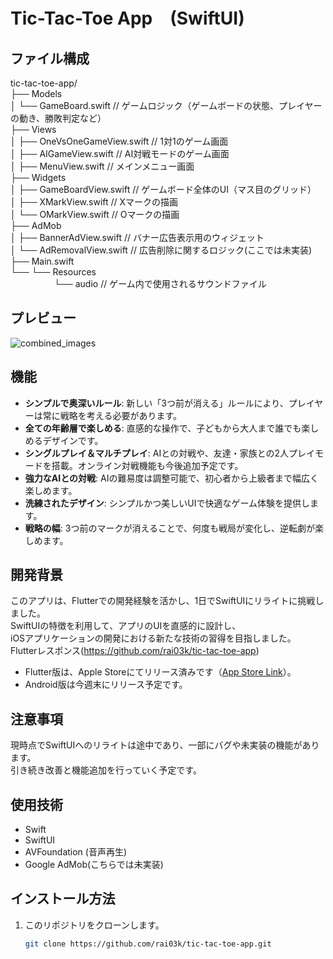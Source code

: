 # Tic-Tac-Toe App　(SwiftUI)


## ファイル構成
tic-tac-toe-app/ <br>
├── Models<br>
│   └── GameBoard.swift               // ゲームロジック（ゲームボードの状態、プレイヤーの動き、勝敗判定など）<br>
├── Views<br>
│   ├── OneVsOneGameView.swift        // 1対1のゲーム画面<br>
│   ├── AIGameView.swift              // AI対戦モードのゲーム画面<br>
│   ├── MenuView.swift                // メインメニュー画面<br>
├── Widgets<br>
│   ├── GameBoardView.swift           // ゲームボード全体のUI（マス目のグリッド）<br>
│   ├── XMarkView.swift               // Xマークの描画<br>
│   └── OMarkView.swift               // Oマークの描画<br>
├── AdMob<br>
│   ├── BannerAdView.swift            // バナー広告表示用のウィジェット<br>
│   └── AdRemovalView.swift           // 広告削除に関するロジック(ここでは未実装)<br>
├── Main.swift<br>
└── └── Resources<br>
    　　　　　└── audio                        // ゲーム内で使用されるサウンドファイル<br>

## プレビュー


![combined_images](https://github.com/user-attachments/assets/12feeafc-66c5-43af-80a9-f549402f93fd)






## 機能
- **シンプルで奥深いルール**: 新しい「3つ前が消える」ルールにより、プレイヤーは常に戦略を考える必要があります。
- **全ての年齢層で楽しめる**: 直感的な操作で、子どもから大人まで誰でも楽しめるデザインです。
- **シングルプレイ＆マルチプレイ**: AIとの対戦や、友達・家族との2人プレイモードを搭載。オンライン対戦機能も今後追加予定です。
- **強力なAIとの対戦**: AIの難易度は調整可能で、初心者から上級者まで幅広く楽しめます。
- **洗練されたデザイン**: シンプルかつ美しいUIで快適なゲーム体験を提供します。
- **戦略の幅**: 3つ前のマークが消えることで、何度も戦局が変化し、逆転劇が楽しめます。

## 開発背景

このアプリは、Flutterでの開発経験を活かし、1日でSwiftUIにリライトに挑戦しました。<br>
SwiftUIの特徴を利用して、アプリのUIを直感的に設計し、<br>
iOSアプリケーションの開発における新たな技術の習得を目指しました。<br>
Flutterレスポンス(https://github.com/rai03k/tic-tac-toe-app)<br>

- Flutter版は、Apple Storeにてリリース済みです（[App Store Link](https://apps.apple.com/jp/app/tictactoe/id6723864513)）。
- Android版は今週末にリリース予定です。

## 注意事項

現時点でSwiftUIへのリライトは途中であり、一部にバグや未実装の機能があります。<br>
引き続き改善と機能追加を行っていく予定です。

## 使用技術

- Swift
- SwiftUI
- AVFoundation (音声再生)
- Google AdMob(こちらでは未実装)

## インストール方法

1. このリポジトリをクローンします。
   ```bash
   git clone https://github.com/rai03k/tic-tac-toe-app.git

